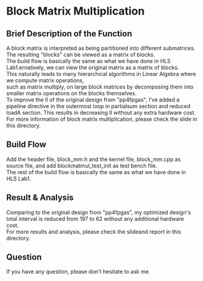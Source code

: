 Block Matrix Multiplication
===

Brief Description of the Function
---
  A block matrix is interpreted as being partitioned into different submatrices. The resulting "blocks" can be viewed as a matrix of blocks.  
  The build flow is basically the same as what we have done in HLS Lab1.ernatively, we can view the original matrix as a matrix of blocks.  
  This naturally leads to many hierarchical algorithms in Linear Algebra where we compute matrix operations,  
  such as matrix multiply, on large block matrices by decomposing them into smaller matrix operations on the blocks themselves.  
  To improve the II of the original design from "pp4fpgas", I've added a pipeline directive in the outermost loop in partialsum section and reduced loadA section. 
  This results in decreasing II without any extra hardware cost.  
  For more information of block matrix multiplication, please check the slide in this directory.  
    
Build Flow 
---
  Add the header file, block_mm.h and the kernel file, block_mm.cpp as source file, and add blockmatmul_test_init as test bench file.  
  The rest of the build flow is basically the same as what we have done in HLS Lab1.  
    
Result & Analysis  
---
  Comparing to the original design from "pp4fpgas", my optimized design's total interval is reduced from 197 to 62 without any additional hardware cost.  
  For more results and analysis, please check the slideand report in this directory.  

Question
---
If you have any question, please don't hesitate to ask me.  
